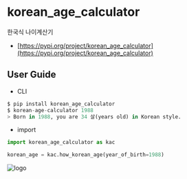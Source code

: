 # korean_age_calculator
한국식 나이계산기
- [https://pypi.org/project/korean_age_calculator](https://pypi.org/project/korean_age_calculator)

## User Guide
- CLI
```python
$ pip install korean_age_calculator
$ korean-age-calculator 1988
> Born in 1988, you are 34 살(years old) in Korean style.
```

- import
```python
import korean_age_calculator as kac

korean_age = kac.how_korean_age(year_of_birth=1988)
```

![logo](https://becky2sawyer.github.io/korean-age-calculator/img/logo.png)
